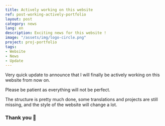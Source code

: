 ```yaml
---
title: Actively working on this website
ref: post-working-actively-portfolio
layout: post
category: news
lang: en
description: Exciting news for this website !
image: "/assets/img/logo-circle.png"
project: proj-portfolio
tags:
- Website
- News
- Update
---
```


Very quick update to announce that I will finally be actively working on this website from now on.

Please be patient as everything will not be perfect.

The structure is pretty much done, some translations and projects are still missing, and the style of the website will change a lot.

### Thank you 👋
